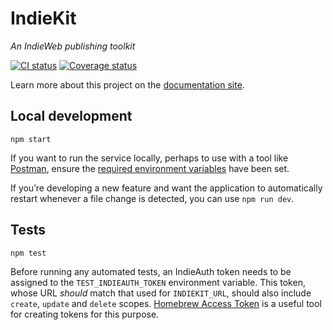 # IndieKit

*An IndieWeb publishing toolkit*

[![CI status](https://github.com/paulrobertlloyd/indiekit/workflows/Node%20CI/badge.svg)](https://github.com/paulrobertlloyd/indiekit/actions)
[![Coverage status](https://coveralls.io/repos/github/paulrobertlloyd/indiekit/badge.svg?branch=master)](https://coveralls.io/github/paulrobertlloyd/indiekit?branch=master)

Learn more about this project on the [documentation site](https://paulrobertlloyd.github.io/indiekit/).

## Local development

```
npm start
```

If you want to run the service locally, perhaps to use with a tool like [Postman](https://www.getpostman.com/), ensure the [required environment variables](https://paulrobertlloyd.github.io/indiekit/deploy) have been set.

If you’re developing a new feature and want the application to automatically restart whenever a file change is detected, you can use `npm run dev`.

## Tests

```
npm test
```

Before running any automated tests, an IndieAuth token needs to be assigned to the `TEST_INDIEAUTH_TOKEN` environment variable. This token, whose URL *should* match that used for `INDIEKIT_URL`, should also include `create`, `update` and `delete` scopes. [Homebrew Access Token](https://gimme-a-token.5eb.nl) is a useful tool for creating tokens for this purpose.
